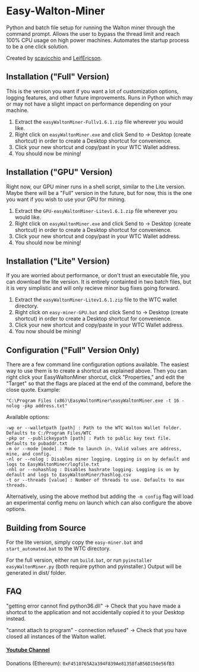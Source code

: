 # Easy-Walton-Miner
Python and batch file setup for running the Walton miner through the command prompt. Allows the user to bypass the thread limit and reach 100% CPU usage on high power machines. Automates the startup process to be a one click solution.

Created by [scavicchio](https://github.com/scavicchio) and [LeifEricson](https://github.com/EBLeifEricson).

## Installation ("Full" Version)
This is the version you want if you want a lot of customization options, logging features, and other future improvements. Runs in Python which may or may not have a slight impact on performance depending on your machine.
1) Extract the ```easyWaltonMiner-Fullv1.6.1.zip``` file wherever you would like.
2) Right click on ```easyWaltonMiner.exe``` and click Send to -> Desktop (create shortcut) in order to create a Desktop shortcut for convenience.
2) Click your new shortcut and copy/past in your WTC Wallet address.
3) You should now be mining!

## Installation ("GPU" Version)
Right now, our GPU miner runs in a shell script, similar to the Lite version. Maybe there will be a "Full" version in the future, but for now, this is the one you want if you wish to use your GPU for mining.
1) Extract the ```GPU-easyWaltonMiner-Litev1.6.1.zip``` file wherever you would like.
2) Right click on ```easyWaltonMiner.exe``` and click Send to -> Desktop (create shortcut) in order to create a Desktop shortcut for convenience.
2) Click your new shortcut and copy/past in your WTC Wallet address.
3) You should now be mining!

## Installation ("Lite" Version)
If you are worried about performance, or don't trust an executable file, you can download the lite version. It is entirely containted in two batch files, but it is very simplistic and will only recieve minor bug fixes going forward.
1) Extract the ```easyWaltonMiner-Litev1.6.1.zip``` file to the WTC wallet directory.
2) Right click on ```easy-miner-GPU.bat``` and click Send to -> Desktop (create shortcut) in order to create a Desktop shortcut for convenience.
2) Click your new shortcut and copy/paste in your WTC Wallet address. 
3) You now should be mining!

## Configuration ("Full" Version Only)
There are a few command line configuration options available. The easiest way to use them is to create a shortcut as explained above. Then you can right click your EasyWaltonMiner shorcut, click "Properties," and edit the "Target" so that the flags are placed at the end of the command, before the close quote. Example:

```
"C:\Program Files (x86)\EasyWaltonMiner\easyWaltonMiner.exe -t 16 -nolog -pkp address.txt"
```

Available options:
```
-wp or --walletpath [path] : Path to the WTC Walton Wallet folder. Defaults to C:/Program Files/WTC
-pkp or --publickeypath [path] : Path to public key text file. Defaults to pubaddr.txt
-m or --mode [mode] : Mode to launch in. Valid values are address, mine, and config.
-nl or --nolog : Disables miner logging. Logging is on by default and logs to EasyWaltonMiner/logfile.txt
-nhl or --nohashlog : Disables hashrate logging. Logging is on by default and logs to EasyWaltonMiner/hashlog.csv
-t or --threads [value] : Number of threads to use. Defaults to max threads. 
```

Alternatively, using the above method but adding the ```-m config``` flag will load an experimental config menu on launch which can also configure the above options.

## Building from Source
For the lite version, simply copy the ```easy-miner.bat``` and ```start_automated.bat``` to the WTC directory.

For the full version, either run ```build.bat```, or run ```pyinstaller easyWaltonMiner.py``` (both require python and pyinstaller.) Output will be generated in dist/ folder.

## FAQ
"getting error cannot find python36.dll" -> Check that you have made a shortcut to the application and not accidentally copied it to your Desktop instead. 

"cannot attach to program" - connection refused" -> Check that you have closed all instances of the Walton wallet. 

#### [Youtube Channel](https://www.youtube.com/channel/UCfP0gt7jVOvb4SzkihderHQ?view_as=subscriber)

Donations (Ethereum): ```0xF4510765A2a394F839Ae81358faB56D150e56fB3```
